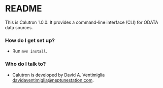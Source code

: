 # README #

This is Calutron 1.0.0.  It provides a command-line interface (CLI)
for ODATA data sources.

### How do I get set up? ###

* Run `mvn install`.

### Who do I talk to? ###

* Calutron is developed by David A. Ventimiglia <davidaventimiglia@neptunestation.com>.

